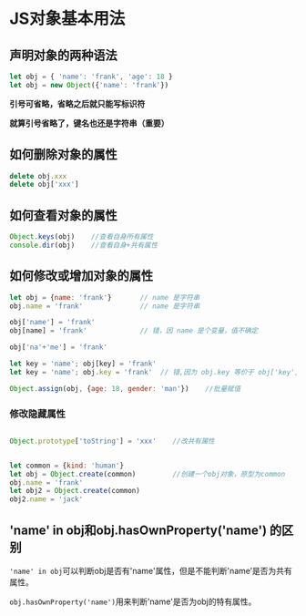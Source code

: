 # JS对象基本用法

## 声明对象的两种语法

```JavaScript
let obj = { 'name': 'frank', 'age': 18 }
let obj = new Object({'name': 'frank'})
```

**引号可省略，省略之后就只能写标识符**

**就算引号省略了，键名也还是字符串（重要）**


## 如何删除对象的属性

```JavaScript
delete obj.xxx 
delete obj['xxx']
```

## 如何查看对象的属性

```JavaScript
Object.keys(obj)    //查看自身所有属性
console.dir(obj)    //查看自身+共有属性
```

## 如何修改或增加对象的属性

```JavaScript
let obj = {name: 'frank'}       // name 是字符串
obj.name = 'frank'              // name 是字符串

obj['name'] = 'frank' 
obj[name] = 'frank'             // 错，因 name 是个变量，值不确定

obj['na'+'me'] = 'frank'

let key = 'name'; obj[key] = 'frank'
let key = 'name'; obj.key = 'frank'  // 错,因为 obj.key 等价于 obj['key']

Object.assign(obj, {age: 18, gender: 'man'})    //批量赋值

```
### 修改隐藏属性

```JavaScript

Object.prototype['toString'] = 'xxx'    //改共有属性


let common = {kind: 'human'}
let obj = Object.create(common)         //创建一个obj对象，原型为common
obj.name = 'frank'
let obj2 = Object.create(common)
obj2.name = 'jack'

```

## 'name' in obj和obj.hasOwnProperty('name') 的区别

`'name' in obj`可以判断obj是否有'name'属性，但是不能判断'name’是否为共有属性。

`obj.hasOwnProperty('name')`用来判断'name'是否为obj的特有属性。
